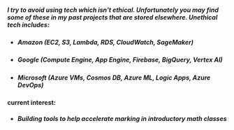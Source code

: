 ##### I try to avoid using tech which isn't ethical. Unfortunately you may find some of these in my past projects that are stored elsewhere. Unethical tech includes:
- ##### Amazon (EC2, S3, Lambda, RDS, CloudWatch, SageMaker)
- ##### Google (Compute Engine, App Engine, Firebase, BigQuery, Vertex AI)
- ##### Microsoft (Azure VMs, Cosmos DB, Azure ML, Logic Apps, Azure DevOps)

#### current interest:
- ##### Building tools to help accelerate marking in introductory math classes
